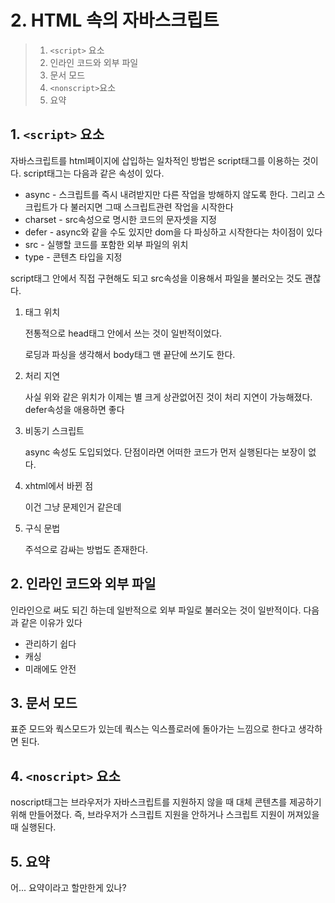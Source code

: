 # 2. HTML 속의 자바스크립트

> 1. `<script>` 요소
> 2. 인라인 코드와 외부 파일
> 3. 문서 모드
> 4. `<nonscript>`요소
> 5. 요약

## 1. `<script>` 요소

자바스크립트를 html페이지에 삽입하는 일차적인 방법은 script태그를 이용하는 것이다. script태그는 다음과 같은 속성이 있다.

- async - 스크립트를 즉시 내려받지만 다른 작업을 방해하지 않도록 한다. 그리고 스크립트가 다 불러지면 그때 스크립트관련 작업을 시작한다
- charset - src속성으로 명시한 코드의 문자셋을 지정
- defer - async와 같을 수도 있지만 dom을 다 파싱하고 시작한다는 차이점이 있다
- src - 실행할 코드를 포함한 외부 파일의 위치
- type - 콘텐츠 타입을 지정

script태그 안에서 직접 구현해도 되고 src속성을 이용해서 파일을 불러오는 것도 괜찮다.

1. 태그 위치

   전통적으로 head태그 안에서 쓰는 것이 일반적이었다.

   로딩과 파싱을 생각해서 body태그 맨 끝단에 쓰기도 한다.

2. 처리 지연

   사실 위와 같은 위치가 이제는 별 크게 상관없어진 것이 처리 지연이 가능해졌다. defer속성을 애용하면 좋다

3. 비동기 스크립트

   async 속성도 도입되었다. 단점이라면 어떠한 코드가 먼저 실행된다는 보장이 없다.

4. xhtml에서 바뀐 점

   이건 그냥 문제인거 같은데

5. 구식 문법

   주석으로 감싸는 방법도 존재한다.

## 2. 인라인 코드와 외부 파일

인라인으로 써도 되긴 하는데 일반적으로 외부 파일로 불러오는 것이 일반적이다. 다음과 같은 이유가 있다

- 관리하기 쉽다
- 캐싱
- 미래에도 안전

## 3. 문서 모드

표준 모드와 쿽스모드가 있는데 쿽스는 익스플로러에 돌아가는 느낌으로 한다고 생각하면 된다.

## 4. `<noscript>` 요소

noscript태그는 브라우저가 자바스크립트를 지원하지 않을 때 대체 콘텐츠를 제공하기 위해 만들어졌다. 즉, 브라우저가 스크립트 지원을 안하거나 스크립트 지원이 꺼져있을 때 실행된다.

## 5. 요약

어... 요약이라고 할만한게 있나?